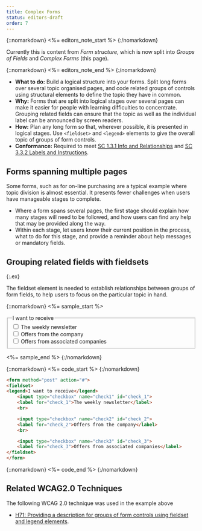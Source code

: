 ```yaml
---
title: Complex Forms
status: editors-draft
order: 7
---
```


{::nomarkdown}
<%= editors_note_start %>
{:/nomarkdown}

Currently this is content from _Form structure_, which is now split into _Groups of Fields_ and _Complex Forms_ (this page).

{::nomarkdown}
<%= editors_note_end %>
{:/nomarkdown}

- **What to do:** Build a logical structure into your forms. Split long forms over several topic organised pages, and code related groups of controls using structural elements to define the topic they have in common.
- **Why:** Forms that are split into logical stages over several pages can make it easier for people with learning difficulties to concentrate. Grouping related fields can ensure that the topic as well as the individual label can be announced by screen readers.
- **How:** Plan any long form so that, wherever possible, it is presented in logical stages. Use `<fieldset>` and `<legend>` elements to give the overall topic of groups of form controls.
- **Conformance:** Required to meet [SC 1.3.1 Info and Relationships](http://www.w3.org/WAI/WCAG20/quickref/20120103/#content-structure-separation-programmatic) and [SC 3.3.2 Labels and Instructions](http://www.w3.org/WAI/WCAG20/quickref/20120103/#minimize-error-cues).

## Forms spanning multiple pages

Some forms, such as for on-line purchasing are a typical example where topic division is almost essential. It presents fewer challenges when users have manageable stages to complete.

- Where a form spans several pages, the first stage should explain how many stages will need to be followed, and how users can find any help that may be provided along the way.
- Within each stage, let users know their current position in the process, what to do for this stage, and provide a reminder about help messages or mandatory fields.

## Grouping related fields with fieldsets
{:.ex}

The fieldset element is needed to establish relationships between groups of form fields, to help users to focus on the particular topic in hand.

{::nomarkdown}
<%= sample_start %>

<form method="post" action="#">
<fieldset>
<legend>I want to receive</legend>
	<input type="checkbox" name="check1" id="check_1"> <label for="check_1">The weekly newsletter</label> <br>
	<input type="checkbox" name="check2" id="check_2"> <label for="check_2">Offers from the company</label> <br>
	<input type="checkbox" name="check3" id="check_3"> <label for="check_3">Offers from associated companies</label>
</fieldset>
</form>

<%= sample_end %>
{:/nomarkdown}

{::nomarkdown}
<%= code_start %>
{:/nomarkdown}

~~~ html
<form method="post" action="#">
<fieldset>
<legend>I want to receive</legend>
	<input type="checkbox" name="check1" id="check_1">
	<label for="check_1">The weekly newsletter</label>
	<br>

	<input type="checkbox" name="check2" id="check_2">
	<label for="check_2">Offers from the company</label>
	<br>

	<input type="checkbox" name="check3" id="check_3">
	<label for="check_3">Offers from associated companies</label>
</fieldset>
</form>
~~~

{::nomarkdown}
<%= code_end %>
{:/nomarkdown}



## Related WCAG2.0 Techniques

The following WCAG 2.0 technique was used in the example above

- [H71: Providing a description for groups of form controls using fieldset and legend elements](http://www.w3.org/TR/WCAG20-TECHS/H71.html).
